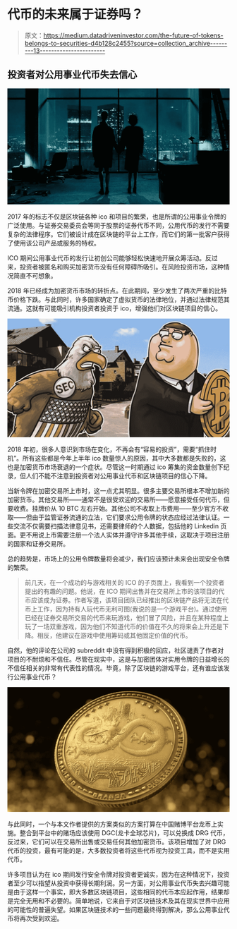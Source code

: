 # 代币的未来属于证券吗？

> 原文：<https://medium.datadriveninvestor.com/the-future-of-tokens-belongs-to-securities-d4b128c2455?source=collection_archive---------13----------------------->

## 投资者对公用事业代币失去信心

![](img/211b0b2585bfc5e5d02d474e3d8bad1d.png)

2017 年的标志不仅是区块链各种 ico 和项目的繁荣，也是所谓的公用事业令牌的广泛使用。与证券交易委员会等同于股票的证券代币不同，公用代币的发行不需要复杂的法律程序。它们被设计成在区块链的平台上工作，而它们的第一批客户获得了使用该公司产品或服务的特权。

ICO 期间公用事业代币的发行让初创公司能够轻松快速地开展众筹活动。反过来，投资者被匿名和购买加密货币没有任何障碍所吸引。在风险投资市场，这种情况简直不可想象。

2018 年已经成为加密货币市场的转折点。在此期间，至少发生了两次严重的比特币价格下跌。与此同时，许多国家确定了虚拟货币的法律地位，并通过法律规范其流通。这就有可能吸引机构投资者投资于 ico，增强他们对区块链项目的信心。

![](img/0f6569391adabbfe25d529e4ccc9c622.png)

2018 年初，很多人意识到市场在变化，不再会有“容易的投资”，需要“抓住时机”。所有这些都是今年上半年 ico 数量惊人的原因，其中大多数都是失败的，这也是加密货币市场衰退的一个症状。尽管这一时期通过 ico 筹集的资金数量创下纪录，但人们不能不注意到投资者对公用事业代币和区块链项目的信心下降。

当新令牌在加密交易所上市时，这一点尤其明显。很多主要交易所根本不增加新的加密货币。其他交易所——通常不是很受欢迎的交易所——愿意接受任何代币，但要收费。挂牌价从 10 BTC 左右开始。其他公司不收取上市费用——至少官方不收取——但由于监管证券流通的立法，它们要求公用令牌的状态应经过法律认证。一些交流不仅需要扫描法律意见书，还需要律师的个人数据，包括他的 Linkedin 页面。更不用说上市需要注册一个法人实体并遵守许多其他手续，这取决于项目注册的国家和证券交易所。

总的趋势是，市场上的公用令牌数量将会减少，我们应该预计未来会出现安全令牌的繁荣。

> 前几天，在一个成功的与游戏相关的 ICO 的子页面上，我看到一个投资者提出的有趣的问题。他说，在 ICO 期间出售并在交易所上市的该项目的代币应该成为证券。作者写道，该项目团队已经推出的区块链产品将无法在代币上工作，因为持有人玩代币无利可图(我说的是一个游戏平台)。通过使用已经在证券交易所交易的代币来玩游戏，他们冒了风险，并且在某种程度上玩了一场双重游戏，因为他们不知道代币的价值在不久的将来会上升还是下降。相反，他建议在游戏中使用筹码或其他固定价值的代币。

自然，他的评论在公司的 subreddit 中没有得到积极的回应，社区谴责了作者对项目的不耐烦和不信任。尽管在现实中，这是与加密团体对实用令牌的日益增长的不信任相关的非常有代表性的情况。毕竟，除了区块链的游戏平台，还有谁应该发行公用事业代币？

![](img/fbd50cc0a128b73c29125d55b81ff9a6.png)

与此同时，一个与本文作者提供的方案类似的方案打算在中国赌博平台龙币上实施。整合到平台中的赌场应该使用 DGC(龙卡全球芯片)，可以兑换成 DRG 代币，反过来，它们可以在交易所出售或交易任何其他加密货币。该项目增加了对 DRG 代币的投资，最有可能的是，大多数投资者将这些代币视为投资工具，而不是实用代币。

许多项目认为在 ico 期间发行安全令牌对投资者更诚实，因为在这种情况下，投资者至少可以指望从投资中获得长期利润。另一方面，对公用事业代币失去兴趣可能是由于这样一个事实，即大多数区块链项目，这些相同的代币本应起作用，结果却是完全无用和不必要的。简单地说，它来自于对区块链技术及其在现实世界中应用的可能性的普遍失望。如果区块链技术的一些问题最终得到解决，那么公用事业代币将再次受到欢迎。